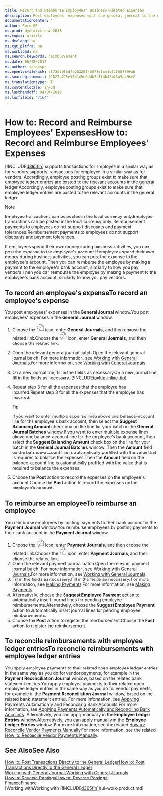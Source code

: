 ```yaml
---
title: Record and Reimburse Employees' Business-Related Expenses
description: Post employees' expenses with the general journal to the employee's account and later post a payment to the employee's bank account to reimburse for the business-related expense.
documentationcenter: ''
author: SorenGP
ms.prod: dynamics-nav-2018
ms.topic: article
ms.devlang: na
ms.tgt_pltfrm: na
ms.workload: na
ms.search.keywords: reimbursement
ms.date: 06/28/2017
ms.author: sgroespe
ms.openlocfilehash: c5738b953dfa2322554307fc3ce1b32305ff99ab
ms.sourcegitcommit: 02827d275e1341d5c9ddb7b314b43b48a9ac96e2
ms.translationtype: HT
ms.contentlocale: zh-CN
ms.lasthandoff: 04/04/2019
ms.locfileid: "7164"
---
```

# <a name="how-to-record-and-reimburse-employees-expenses"></a><span data-ttu-id="9fb9a-103">How to: Record and Reimburse Employees' Expenses</span><span class="sxs-lookup"><span data-stu-id="9fb9a-103">How to: Record and Reimburse Employees' Expenses</span></span>
[!INCLUDE[d365fin](includes/d365fin_md.md)] <span data-ttu-id="9fb9a-104">supports transactions for employee in a similar way as for vendors.</span><span class="sxs-lookup"><span data-stu-id="9fb9a-104">supports transactions for employee in a similar way as for vendors.</span></span> <span data-ttu-id="9fb9a-105">Accordingly, employee posting groups exist to make sure that employee ledger entries are posted to the relevant accounts in the general ledger.</span><span class="sxs-lookup"><span data-stu-id="9fb9a-105">Accordingly, employee posting groups exist to make sure that employee ledger entries are posted to the relevant accounts in the general ledger.</span></span>

> [!NOTE]  
> <span data-ttu-id="9fb9a-106">Employee transactions can be posted in the local currency only.</span><span class="sxs-lookup"><span data-stu-id="9fb9a-106">Employee transactions can be posted in the local currency only.</span></span> <span data-ttu-id="9fb9a-107">Reimbursement payments to employees do not support discounts and payment tolerances.</span><span class="sxs-lookup"><span data-stu-id="9fb9a-107">Reimbursement payments to employees do not support discounts and payment tolerances.</span></span>

<span data-ttu-id="9fb9a-108">If employees spend their own money during business activities, you can post the expense to the employee's account.</span><span class="sxs-lookup"><span data-stu-id="9fb9a-108">If employees spend their own money during business activities, you can post the expense to the employee's account.</span></span> <span data-ttu-id="9fb9a-109">Then you can reimburse the employee by making a payment to the employee's bank account, similarly to how you pay vendors.</span><span class="sxs-lookup"><span data-stu-id="9fb9a-109">Then you can reimburse the employee by making a payment to the employee's bank account, similarly to how you pay vendors.</span></span>

## <a name="to-record-an-employees-expense"></a><span data-ttu-id="9fb9a-110">To record an employee's expense</span><span class="sxs-lookup"><span data-stu-id="9fb9a-110">To record an employee's expense</span></span>
<span data-ttu-id="9fb9a-111">You post employees' expenses in the **General Journal** window.</span><span class="sxs-lookup"><span data-stu-id="9fb9a-111">You post employees' expenses in the **General Journal** window.</span></span>
1. <span data-ttu-id="9fb9a-112">Choose the ![Search for Page or Report](media/ui-search/search_small.png "Search for Page or Report icon") icon, enter **General Journals**, and then choose the related link.</span><span class="sxs-lookup"><span data-stu-id="9fb9a-112">Choose the ![Search for Page or Report](media/ui-search/search_small.png "Search for Page or Report icon") icon, enter **General Journals**, and then choose the related link.</span></span>
2. <span data-ttu-id="9fb9a-113">Open the relevant general journal batch.</span><span class="sxs-lookup"><span data-stu-id="9fb9a-113">Open the relevant general journal batch.</span></span> <span data-ttu-id="9fb9a-114">For more information, see [Working with General Journals](ui-work-general-journals.md).</span><span class="sxs-lookup"><span data-stu-id="9fb9a-114">For more information, see [Working with General Journals](ui-work-general-journals.md).</span></span>
3. <span data-ttu-id="9fb9a-115">On a new journal line, fill in the fields as necessary.</span><span class="sxs-lookup"><span data-stu-id="9fb9a-115">On a new journal line, fill in the fields as necessary.</span></span> [!INCLUDE[tooltip-inline-tip](includes/tooltip-inline-tip_md.md)]    
4. <span data-ttu-id="9fb9a-116">Repeat step 3 for all the expenses that the employee has incurred.</span><span class="sxs-lookup"><span data-stu-id="9fb9a-116">Repeat step 3 for all the expenses that the employee has incurred.</span></span>

    > [!TIP]  
    > <span data-ttu-id="9fb9a-117">If you want to enter multiple expense lines above one balance-account line for the employee's bank account, then select the **Suggest Balancing Amount** check box on the line for your batch in the **General Journal Batches** window.</span><span class="sxs-lookup"><span data-stu-id="9fb9a-117">If you want to enter multiple expense lines above one balance-account line for the employee's bank account, then select the **Suggest Balancing Amount** check box on the line for your batch in the **General Journal Batches** window.</span></span> <span data-ttu-id="9fb9a-118">Then the **Amount** field on the balance-account line is automatically prefilled with the value that is required to balance the expenses.</span><span class="sxs-lookup"><span data-stu-id="9fb9a-118">Then the **Amount** field on the balance-account line is automatically prefilled with the value that is required to balance the expenses.</span></span>
5. <span data-ttu-id="9fb9a-119">Choose the **Post** action to record the expenses on the employee's account.</span><span class="sxs-lookup"><span data-stu-id="9fb9a-119">Choose the **Post** action to record the expenses on the employee's account.</span></span>

## <a name="to-reimburse-an-employee"></a><span data-ttu-id="9fb9a-120">To reimburse an employee</span><span class="sxs-lookup"><span data-stu-id="9fb9a-120">To reimburse an employee</span></span>
<span data-ttu-id="9fb9a-121">You reimburse employees by posting payments to their bank account in the **Payment Journal** window.</span><span class="sxs-lookup"><span data-stu-id="9fb9a-121">You reimburse employees by posting payments to their bank account in the **Payment Journal** window.</span></span>
1. <span data-ttu-id="9fb9a-122">Choose the ![Search for Page or Report](media/ui-search/search_small.png "Search for Page or Report icon") icon, enter **Payment Journals**, and then choose the related link.</span><span class="sxs-lookup"><span data-stu-id="9fb9a-122">Choose the ![Search for Page or Report](media/ui-search/search_small.png "Search for Page or Report icon") icon, enter **Payment Journals**, and then choose the related link.</span></span>
2. <span data-ttu-id="9fb9a-123">Open the relevant payment journal batch.</span><span class="sxs-lookup"><span data-stu-id="9fb9a-123">Open the relevant payment journal batch.</span></span> <span data-ttu-id="9fb9a-124">For more information, see [Working with General Journals](ui-work-general-journals.md).</span><span class="sxs-lookup"><span data-stu-id="9fb9a-124">For more information, see [Working with General Journals](ui-work-general-journals.md).</span></span>
3. <span data-ttu-id="9fb9a-125">Fill in the fields as necessary.</span><span class="sxs-lookup"><span data-stu-id="9fb9a-125">Fill in the fields as necessary.</span></span> <span data-ttu-id="9fb9a-126">For more information, see [Making Payments](payables-make-payments.md).</span><span class="sxs-lookup"><span data-stu-id="9fb9a-126">For more information, see [Making Payments](payables-make-payments.md).</span></span>
4. <span data-ttu-id="9fb9a-127">Alternatively, choose the **Suggest Employee Payment** action to automatically insert journal lines for pending employee reimbursements.</span><span class="sxs-lookup"><span data-stu-id="9fb9a-127">Alternatively, choose the **Suggest Employee Payment** action to automatically insert journal lines for pending employee reimbursements.</span></span>
5. <span data-ttu-id="9fb9a-128">Choose the **Post** action to register the reimbursement.</span><span class="sxs-lookup"><span data-stu-id="9fb9a-128">Choose the **Post** action to register the reimbursement.</span></span>  

## <a name="to-reconcile-reimbursements-with-employee-ledger-entries"></a><span data-ttu-id="9fb9a-129">To reconcile reimbursements with employee ledger entries</span><span class="sxs-lookup"><span data-stu-id="9fb9a-129">To reconcile reimbursements with employee ledger entries</span></span>
<span data-ttu-id="9fb9a-130">You apply employee payments to their related open employee ledger entries in the same way as you do for vendor payments, for example in the **Payment Reconciliation Journal** window, based on the related bank statement entries.</span><span class="sxs-lookup"><span data-stu-id="9fb9a-130">You apply employee payments to their related open employee ledger entries in the same way as you do for vendor payments, for example in the **Payment Reconciliation Journal** window, based on the related bank statement entries.</span></span> <span data-ttu-id="9fb9a-131">For more information, see [Applying Payments Automatically and Reconciling Bank Accounts](receivables-apply-payments-auto-reconcile-bank-accounts.md).</span><span class="sxs-lookup"><span data-stu-id="9fb9a-131">For more information, see [Applying Payments Automatically and Reconciling Bank Accounts](receivables-apply-payments-auto-reconcile-bank-accounts.md).</span></span> <span data-ttu-id="9fb9a-132">Alternatively, you can apply manually in the **Employee Ledger Entries** window.</span><span class="sxs-lookup"><span data-stu-id="9fb9a-132">Alternatively, you can apply manually in the **Employee Ledger Entries** window.</span></span> <span data-ttu-id="9fb9a-133">For more information, see the related [How to: Reconcile Vendor Payments Manually](payables-how-apply-purchase-transactions-manually.md).</span><span class="sxs-lookup"><span data-stu-id="9fb9a-133">For more information, see the related [How to: Reconcile Vendor Payments Manually](payables-how-apply-purchase-transactions-manually.md).</span></span>  

## <a name="see-also"></a><span data-ttu-id="9fb9a-134">See Also</span><span class="sxs-lookup"><span data-stu-id="9fb9a-134">See Also</span></span>
[<span data-ttu-id="9fb9a-135">How to: Post Transactions Directly to the General Ledger</span><span class="sxs-lookup"><span data-stu-id="9fb9a-135">How to: Post Transactions Directly to the General Ledger</span></span>](finance-how-post-transactions-directly.md)  
[<span data-ttu-id="9fb9a-136">Working with General Journals</span><span class="sxs-lookup"><span data-stu-id="9fb9a-136">Working with General Journals</span></span>](ui-work-general-journals.md)  
[<span data-ttu-id="9fb9a-137">How to: Reverse Postings</span><span class="sxs-lookup"><span data-stu-id="9fb9a-137">How to: Reverse Postings</span></span>](finance-how-reverse-journal-posting.md)  
[<span data-ttu-id="9fb9a-138">Finance</span><span class="sxs-lookup"><span data-stu-id="9fb9a-138">Finance</span></span>](finance.md)  
[<span data-ttu-id="9fb9a-139">Working with</span><span class="sxs-lookup"><span data-stu-id="9fb9a-139">Working with</span></span> [!INCLUDE[d365fin](includes/d365fin_md.md)]](ui-work-product.md)  
